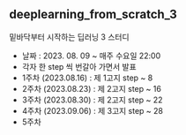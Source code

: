 ## deeplearning_from_scratch_3

밑바닥부터 시작하는 딥러닝 3 스터디
- 날짜 : 2023. 08. 09 ~ 매주 수요일 22:00
- 각자 한 step 씩 번갈아 가면서 발표
- 1주차 (2023.08.16) : 제 1고지 step ~ 8
- 2주차 (2023.08.23) : 제 2고지 step ~ 16
- 3주차 (2023.08.30) : 제 2고지 step ~ 22
- 4주차 (2023.09.06) : 제 3고지 step ~ 28
- 5주차
